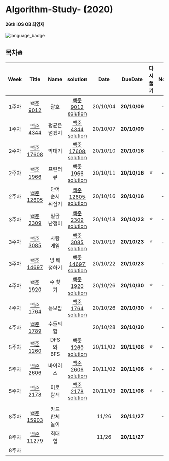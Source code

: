 # Algorithm-Study- (2020)

#### 26th iOS OB 최영재

![language_badge](https://img.shields.io/badge/Language-C%2B%2B-blue)

## 목차🔥

| Week  | Title | Name | solution | Date | DueDate | 다시풀기 | Note |
| :--: | :---: | :------: | :--: | :-----: | :--: | :--: | :--: |
| 1주차 | [백준 9012](https://www.acmicpc.net/problem/9012) | 괄호 | [백준 9012 solution](https://github.com/realwhyjay/Algorithm-Study-2020/blob/main/Baekjoon%209012/9012.md) | 20/10/04 | **20/10/09** |  | -- |
| 1주차 | [백준 4344](https://www.acmicpc.net/problem/4344) | 평균은 넘겠지 | [백준 4344 solution](https://github.com/realwhyjay/Algorithm-Study-2020/blob/main/Baekjoon%204344/4344.md) | 20/10/07 | **20/10/09** |  | -- |
| 2주차 | [백준 17608](https://www.acmicpc.net/problem/17608) | 막대기 | [백준 17608 solution](https://github.com/realwhyjay/Algorithm-Study-2020/blob/main/2Week%20-%20Baekjoon%2017608/17608.md) | 20/10/10 | **20/10/16** |  | -- |
| 2주차 | [백준 1966](https://www.acmicpc.net/problem/1966) | 프린터 큐 | [백준 1966 solution](https://github.com/realwhyjay/Algorithm-Study-2020/blob/main/2Week%20-%20Baekjoon%201966/1966.md) | 20/10/11 | **20/10/16** | :star: | -- |
| 2주차 | [백준 12605](https://www.acmicpc.net/problem/1966) | 단어 순서 뒤집기 | [백준 12605 solution](https://github.com/realwhyjay/Algorithm-Study-2020/blob/main/2Week%20-%20Baekjoon%201966/1966.md) | 20/10/16 | **20/10/16** |  | -- |
| 3주차 | [백준 2309](https://www.acmicpc.net/problem/2309) | 일곱 난쟁이 | [백준 2309 solution](https://github.com/realwhyjay/Algorithm-Study-2020/blob/main/3Week%20-%20Baekjoon%202309/2039.md) | 20/10/18 | **20/10/23** | :star: | -- |
| 3주차 | [백준 3085](https://www.acmicpc.net/problem/3085) | 사탕 게임 | [백준 3085 solution](https://github.com/realwhyjay/Algorithm-Study-2020/blob/main/3Week%20-%20Baekjoon%203085/3085.md) | 20/10/19 | **20/10/23** | :star: | -- |
| 3주차 | [백준 14697](https://www.acmicpc.net/problem/14697) | 방 배정하기 | [백준 14697 solution](https://github.com/realwhyjay/Algorithm-Study-2020/blob/main/3Week%20-%20Baekjoon%2014697/14697.md) | 20/10/22 | **20/10/23** | | -- |
| 4주차 | [백준 1920](https://www.acmicpc.net/problem/1920) | 수 찾기 | [백준 1920 solution](https://github.com/realwhyjay/Algorithm-Study-2020/blob/main/4Week%20-%20Baekjoon%201920/1920.md) | 20/10/26 | **20/10/30** | :star: | -- |
| 4주차 | [백준 1764](https://www.acmicpc.net/problem/1764) | 듣보잡 | [백준 1764 solution](https://github.com/realwhyjay/Algorithm-Study-2020/blob/main/4Week%20-%20Baekjoon%201764/1764.md) | 20/10/26 | **20/10/30** | :star: | -- |
| 4주차 | [백준 1789](https://www.acmicpc.net/problem/1789) | 수들의 합 | | 20/10/28 | **20/10/30** | | -- |
| 5주차 | [백준 1260](https://www.acmicpc.net/problem/1260) | DFS와 BFS | [백준 1260 solution](https://github.com/realwhyjay/Algorithm-Study-2020/blob/main/5Week%20-%20Baekjoon%201260/1260.md) | 20/11/02 | **20/11/06** | :star: | -- |
| 5주차 | [백준 2606](https://www.acmicpc.net/problem/2606) | 바이러스 | [백준 2606 solution](https://github.com/realwhyjay/Algorithm-Study-2020/blob/main/5Week%20-%20Baekjoon%202606/2606.md) | 20/11/02 | **20/11/06** | :star: | -- |
| 5주차 | [백준 2178](https://www.acmicpc.net/problem/2178) | 미로 탐색 | [백준 2178 solution](https://github.com/realwhyjay/Algorithm-Study-2020/blob/main/5Week%20-%20Baekjoon%202178/2178.md) | 20/11/03 | **20/11/06** | :star: | -- |
|  |  |  |  |  |  |  |  |
| 8주차 | [백준 15903](https://www.acmicpc.net/problem/15903) | 카드 합체 놀이 |  | 11/26 | **20/11/27** |  | -- |
| 8주차 | [백준 11279](https://www.acmicpc.net/problem/11279) | 최대 힙 |  | 11/26 | **20/11/27** |  |  |
| 8주차 |  |  |  |  |  |  |  |



